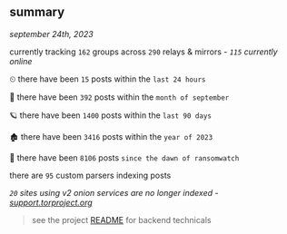 
## summary
_september 24th, 2023_

currently tracking `162` groups across `290` relays & mirrors - _`115` currently online_

⏲ there have been `15` posts within the `last 24 hours`

🦈 there have been `392` posts within the `month of september`

🪐 there have been `1400` posts within the `last 90 days`

🏚 there have been `3416` posts within the `year of 2023`

🦕 there have been `8106` posts `since the dawn of ransomwatch`

there are `95` custom parsers indexing posts

_`20` sites using v2 onion services are no longer indexed - [support.torproject.org](https://support.torproject.org/onionservices/v2-deprecation/)_

> see the project [README](https://github.com/joshhighet/ransomwatch#ransomwatch--) for backend technicals
